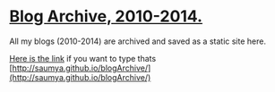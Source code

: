 [Blog Archive, 2010-2014.](http://saumya.github.io/blogArchive/)
===========

All my blogs (2010-2014) are archived and saved as a static site here.

[Here is the link](http://saumya.github.io/blogArchive/)
if you want to type thats
[http://saumya.github.io/blogArchive/](http://saumya.github.io/blogArchive/)